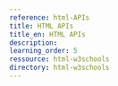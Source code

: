 ```yaml
---
reference: html-APIs
title: HTML APIs
title_en: HTML APIs
description:
learning_order: 5
ressource: html-w3schools
directory: html-w3schools
---
```

